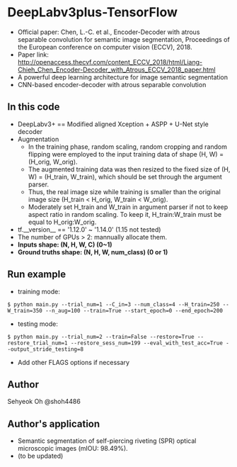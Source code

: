 # DeepLabv3plus-TensorFlow
- Official paper: Chen, L.-C. et al., Encoder-Decoder with atrous separable convolution for semantic image segmentation, Proceedings of the European conference on computer vision (ECCV), 2018.
- Paper link: http://openaccess.thecvf.com/content_ECCV_2018/html/Liang-Chieh_Chen_Encoder-Decoder_with_Atrous_ECCV_2018_paper.html
- A powerful deep learning architecture for image semantic segmentation
- CNN-based encoder-decoder with atrous separable convolution
## In this code
- DeepLabv3+ == Modified aligned Xception + ASPP + U-Net style decoder
- Augmentation
  - In the training phase, random scaling, random cropping and random flipping were employed to the input training data of shape (H, W) = (H_orig, W_orig).
  - The augmented training data was then resized to the fixed size of (H, W) = (H_train, W_train), which should be set through the argument parser.
  - Thus, the real image size while training is smaller than the original image size (H_train < H_orig, W_train < W_orig). 
  - Moderately set H_train and W_train in argument parser if not to keep aspect ratio in random scaling. To keep it, H_train:W_train must be equal to H_orig:W_orig.
- tf.\_\_version\_\_ == '1.12.0' ~ '1.14.0' (1.15 not tested)
- The number of GPUs > 2: mannually allocate them.
- **Inputs shape: (N, H, W, C) (0~1)**
- **Ground truths shape: (N, H, W, num_class) (0 or 1)**
## Run example
- training mode: 
```
$ python main.py --trial_num=1 --C_in=3 --num_class=4 --H_train=250 --W_train=350 --n_aug=100 --train=True --start_epoch=0 --end_epoch=200
```
- testing mode: 
```
$ python main.py --trial_num=2 --train=False --restore=True --restore_trial_num=1 --restore_sess_num=199 --eval_with_test_acc=True --output_stride_testing=8
```
- Add other FLAGS options if necessary
## Author
Sehyeok Oh @shoh4486
## Author's application
- Semantic segmentation of self-piercing riveting (SPR) optical microscopic images (mIOU: 98.49%).
- (to be updated)

